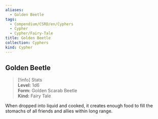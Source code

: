 ```yaml
---
aliases:
  - Golden Beetle
tags:
  - Compendium/CSRD/en/Cyphers
  - Cypher
  - Cypher/Fairy-Tale
title: Golden Beetle
collection: Cyphers
kind: Cypher
---
```

## Golden Beetle  
>[!info] Stats  
> **Level:** 1d6  
> **Form:** Golden Scarab Beetle  
> **Kind:** Fairy Tale
  
When dropped into liquid and cooked, it creates enough food to fill the stomachs of all friends and allies within long range.